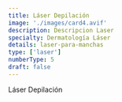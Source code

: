 ```yaml
---
title: Láser Depilación
image: './images/card4.avif'
description: Descripcion Laser
specialty: Dermatología Láser
details: laser-para-manchas
type: ['laser']
numberType: 5
draft: false
---
```


Láser Depilación
